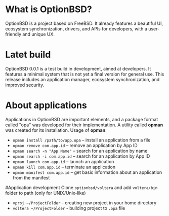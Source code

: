 # What is OptionBSD?
OptionBSD is a project based on FreeBSD.
It already features a beautiful UI, ecosystem synchronization, drivers, and APIs for developers, with a user-friendly and unique UX.

# Latet build
OptionBSD 0.0.1 is a test build in development, aimed at developers. It features a minimal system that is not yet a final version for general use. This release includes an application manager, ecosystem synchronization, and improved security.

# About applications
Applications in OptionBSD are important elements, and a package format called "opa" was developed for their implementation. A utility called **opman** was created for its installation. Usage of **opman**:

- `opman install /path/to/app.opa` – install an application from a file
- `opman remove com.app.id` – remove an application by App ID
- `opman search -n "App Name"` – search for an application by name
- `opman search -i com.app.id` – search for an application by App ID
- `opman launch com.app.id` – launch an application
- `opman kill com.app.id` – terminate an application
- `opman manifest com.app.id` – get basic information about an application from the manifest

#Application development
Clone `optionbsd/voltera` and add `voltera/bin` folder to path (only for UNIX/Unix-like)

- `vproj ~/ProjectFolder` - creating new project in your home directory
- `voltera ~/ProjectFolder` - building project to `.opa` file
